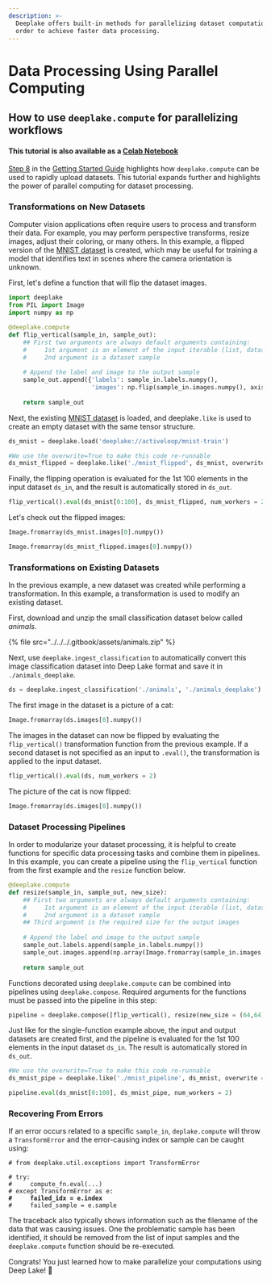 ```yaml
---
description: >-
  Deeplake offers built-in methods for parallelizing dataset computations in
  order to achieve faster data processing.
---
```


# Data Processing Using Parallel Computing

## How to use `deeplake.compute` for parallelizing workflows

#### This tutorial is also available as a [Colab Notebook](https://colab.research.google.com/drive/1-6bDMs-UNc97DxoQ9sJcdSNdTeBP1wI6?usp=sharing)

[Step 8](../guide/parallel-computing.md) in the [Getting Started Guide](../guide/) highlights how `deeplake.compute` can be used to rapidly upload datasets. This tutorial expands further and highlights the power of parallel computing for dataset processing.

### Transformations on New Datasets

Computer vision applications often require users to process and transform their data. For example, you may perform perspective transforms, resize images, adjust their coloring, or many others. In this example, a flipped version of the [MNIST dataset](https://app.activeloop.ai/activeloop/mnist-train) is created, which may be useful for training a model that identifies text in scenes where the camera orientation is unknown.&#x20;

First, let's define a function that will flip the dataset images.

```python
import deeplake
from PIL import Image
import numpy as np

@deeplake.compute
def flip_vertical(sample_in, sample_out):
    ## First two arguments are always default arguments containing:
    #     1st argument is an element of the input iterable (list, dataset, array,...)
    #     2nd argument is a dataset sample
    
    # Append the label and image to the output sample
    sample_out.append({'labels': sample_in.labels.numpy(),
                       'images': np.flip(sample_in.images.numpy(), axis = 0)})
    
    return sample_out
```

Next, the existing [MNIST dataset](https://app.activeloop.ai/activeloop/mnist-train) is loaded, and deeplake`.like` is used to create an empty dataset with the same tensor structure.

```python
ds_mnist = deeplake.load('deeplake://activeloop/mnist-train')

#We use the overwrite=True to make this code re-runnable
ds_mnist_flipped = deeplake.like('./mnist_flipped', ds_mnist, overwrite = True)
```

Finally, the flipping operation is evaluated for the 1st 100 elements in the input dataset `ds_in`, and the result is automatically stored in `ds_out`.

```python
flip_vertical().eval(ds_mnist[0:100], ds_mnist_flipped, num_workers = 2)
```

Let's check out the flipped images:

```python
Image.fromarray(ds_mnist.images[0].numpy())
```

```python
Image.fromarray(ds_mnist_flipped.images[0].numpy())
```

### Transformations on Existing Datasets

In the previous example, a new dataset was created while performing a transformation. In this example, a transformation is used to modify an existing dataset.&#x20;

First, download and unzip the small classification dataset below called _animals._&#x20;

{% file src="../../../.gitbook/assets/animals.zip" %}

Next, use `deeplake.ingest_classification` to automatically convert this image classification dataset into Deep Lake format and save it in `./animals_deeplake`.

```python
ds = deeplake.ingest_classification('./animals', './animals_deeplake') # Creates the dataset
```

The first image in the dataset is a picture of a cat:

```python
Image.fromarray(ds.images[0].numpy())
```

The images in the dataset can now be flipped by evaluating the `flip_vertical()` transformation function from the previous example. If a second dataset is not specified as an input to `.eval()`, the transformation is applied to the input dataset.&#x20;

```python
flip_vertical().eval(ds, num_workers = 2)
```

The picture of the cat is now flipped:

```python
Image.fromarray(ds.images[0].numpy())
```

### Dataset Processing Pipelines

In order to modularize your dataset processing, it is helpful to create functions for specific data processing tasks and combine them in pipelines. In this example, you can create a pipeline using the `flip_vertical` function from the first example and the `resize` function below.

```python
@deeplake.compute
def resize(sample_in, sample_out, new_size):
    ## First two arguments are always default arguments containing:
    #     1st argument is an element of the input iterable (list, dataset, array,...)
    #     2nd argument is a dataset sample
    ## Third argument is the required size for the output images
    
    # Append the label and image to the output sample
    sample_out.labels.append(sample_in.labels.numpy())
    sample_out.images.append(np.array(Image.fromarray(sample_in.images.numpy()).resize(new_size)))
    
    return sample_out
```

Functions decorated using `deeplake.compute` can be combined into pipelines using `deeplake.compose`. Required arguments for the functions must be passed into the pipeline in this step:

```python
pipeline = deeplake.compose([flip_vertical(), resize(new_size = (64,64))])
```

Just like for the single-function example above, the input and output datasets are created first, and the pipeline is evaluated for the 1st 100 elements in the input dataset `ds_in`. The result is automatically stored in `ds_out`.

```python
#We use the overwrite=True to make this code re-runnable
ds_mnist_pipe = deeplake.like('./mnist_pipeline', ds_mnist, overwrite = True)
```

```python
pipeline.eval(ds_mnist[0:100], ds_mnist_pipe, num_workers = 2)
```

### Recovering From Errors

If an error occurs related to a specific `sample_in`, `deplake.compute` will throw a `TransformError` and the error-causing index or sample can be caught using:

<pre class="language-python"><code class="lang-python"># from deeplake.util.exceptions import TransformError

# try:
#     compute_fn.eval(...)
# except TransformError as e:
<strong>#     failed_idx = e.index
</strong>#     failed_sample = e.sample
</code></pre>

The traceback also typically shows information such as the filename of the data that was causing issues. One the problematic sample has been identified, it should be removed from the list of input samples and the `deeplake.compute` function should be re-executed.&#x20;



Congrats! You just learned how to make parallelize your computations using Deep Lake! 🎉
